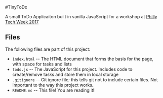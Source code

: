#TinyToDo

A small ToDo Applicaiton built in vanilla JavaScript for a workshop at [Philly Tech Week 2017](http://2017.phillytechweek.com/events/dev_workshops)

## Files

The following files are part of this project:

- `index.html` -- The HTML document that forms the basis for the page, with space for tasks and lists
- `todo.js` -- The JavaScript for this project. Includes code to create/remove tasks and store them in local storage
- `.gitignore` -- Git ignore file; this tells git not to include certain files. Not important to the way this project works.
- `README.md` -- This file! You are reading it!
